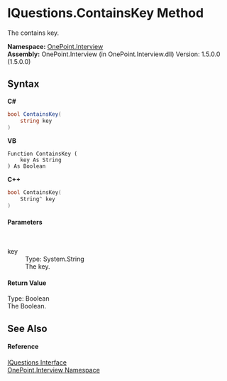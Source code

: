 # IQuestions.ContainsKey Method 
 

The contains key.

**Namespace:**&nbsp;<a href="N_OnePoint_Interview">OnePoint.Interview</a><br />**Assembly:**&nbsp;OnePoint.Interview (in OnePoint.Interview.dll) Version: 1.5.0.0 (1.5.0.0)

## Syntax

**C#**<br />
``` C#
bool ContainsKey(
	string key
)
```

**VB**<br />
``` VB
Function ContainsKey ( 
	key As String
) As Boolean
```

**C++**<br />
``` C++
bool ContainsKey(
	String^ key
)
```


#### Parameters
&nbsp;<dl><dt>key</dt><dd>Type: System.String<br />The key.</dd></dl>

#### Return Value
Type: Boolean<br />The Boolean.

## See Also


#### Reference
<a href="T_OnePoint_Interview_IQuestions">IQuestions Interface</a><br /><a href="N_OnePoint_Interview">OnePoint.Interview Namespace</a><br />